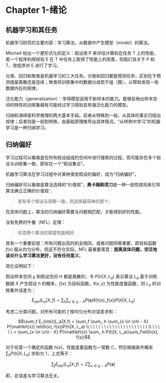 # Chapter 1-绪论

## 机器学习和其任务

机器学习研究的主要内容：学习算法。从数据中产生模型（model）的算法。

Mitchell 给出一个更形式化的定义：假设用 P 来评估计算机在任务 T 上的性能，若一个程序利用经验 E 在 T 中任务上取得了性能上的改善，则我们说关于 P 和 T，改程序对 E 进行了学习。

分类、回归和聚类是机器学习的三大任务。分类和回归都是预测任务，区别在于预测值是离散还是连续；聚类将训练集中的数据分成若干组（簇），以帮助发现一些数据内在的规律。

泛化能力（generalization）：学得模型适用于新样本的能力。能够反映出样本空间的特性的训练集越有可能经过学习得到具有强泛化能力的模型。

归纳和演绎是科学推理的两大基本手段。前者从特殊到一般，从具体的事实归结出规律；后者则是一般到特殊，由基础原理推导出具体情况。“从样例中学习”的机器学习是一种归纳学习。

## 归纳偏好

学习过程可以看做是在所有假设组成的空间中进行搜索的过程，而可能存在多个假设与训练集一致，即存在一个“假设集合”。

机器学习算法在学习过程中对某种类型假设的偏好，成为“归纳偏好”。

归纳偏好可以看做是算法选择的“价值观”，**奥卡姆剃须刀**是一种一般性原则来引导算法确立正确的价值观：

> 若有多个假设与观察一致，则选择最简单的那个、

在具体问题上，算法的归纳偏好需要与问题相匹配，才能得到好的性能。

没有免费的午餐（NFL）定理：

> 任意两个算法的期望性能相同

其有一个重要前提：所有问题出现的机会相同，或者问题同等重要，即目标函数 $f(x)$ 服从均匀分布，但这不符合实际。NFL 最重要寓意：**脱离具体问题，空泛地谈论什么学习算法更好，没有任何意义**。

简化证明如下：

假设样本空间 $\chi$ 和假设空间 H 都是离散的，令 $P(h|X, L_a)$ 表示算法 $L_a$ 基于训练数据 $X$ 产生假设 $h$ 的概率，$f(x)$ 为目标函数，$\ell(x, y)$ 为性能度量函数，则 $L_a$ 的训练集外误差为：

$$ E_{ote}(L_a|X,f) = \sum_ h \sum_{x \in \chi - X} P(\mathbf{x}) \ell(h(x), f(x))P(h|X, L_a)$$ 

考虑二分类问题，对所有可能的 $f$ 按均匀分布对误差求和：

$$\sum_f E_{ote}(L_a|X,f) = \sum_f \sum_ h \sum_{x \in \chi - X} P(\mathbf{x}) \ell(h(x), f(x))P(h|X, L_a) \\ \ \ \ \ \ \ \ \ \ \ \ \ \ \ \ \ \ \ \ \ \ \\ \ \ \ \ \ = \sum_{x \in \chi - X} P(\mathbf{x})  \sum_ h P(h|X, L_a)\sum_f\ell(h(x), f(x))$$ 

对于任意一个确定的函数 $h(x)$，性能度量函数为一常数 $C$，然后根据条件概率 $\sum_ h P(h|X, L_a)$ 求和为 1，上式等于：

$$\sum_f E_{ote}(L_a|X,f) = C \sum_{x \in \chi - X} P(\mathbf{x})   $$

即，总误差与学习算法无关。















